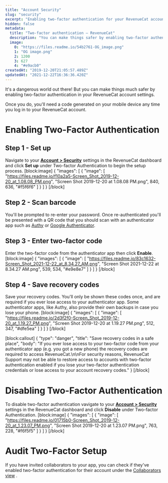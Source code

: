```yaml
---
title: "Account Security"
slug: "security"
excerpt: "Enabling two-factor authentication for your RevenueCat account"
hidden: false
metadata: 
  title: "Two-factor authentication – RevenueCat"
  description: "You can make things safer by enabling two-factor authentication in your RevenueCat account settings. Once you do, you'll need a code generated on your mobile device any time you log in to your RevenueCat account."
  image: 
    0: "https://files.readme.io/54b2761-OG_image.png"
    1: "OG image.png"
    2: 1200
    3: 627
    4: "#e9acb0"
createdAt: "2019-12-20T21:05:57.489Z"
updatedAt: "2021-12-22T16:36:36.420Z"
---
```

It's a dangerous world out there! But you can make things much safer by enabling two-factor authentication in your RevenueCat account settings.

Once you do, you'll need a code generated on your mobile device any time you log in to your RevenueCat account. 

# Enabling Two-Factor Authentication

## Step 1 - Set up
Navigate to your [**Account > Security**](https://app.revenuecat.com/settings/security) settings in the RevenueCat dashboard and click **Set up** under Two-factor Authentication to begin the setup process.
[block:image]
{
  "images": [
    {
      "image": [
        "https://files.readme.io/f10a2a5-Screen_Shot_2019-12-20_at_1.08.08_PM.png",
        "Screen Shot 2019-12-20 at 1.08.08 PM.png",
        840,
        636,
        "#f5f6f6"
      ]
    }
  ]
}
[/block]
## Step 2 - Scan barcode
You'll be prompted to re-enter your password. Once re-authenticated you'll be presented with a QR code that you should scan with an authenticator app such as [Authy](https://authy.com/features/setup/) or [Google Authenticator](https://apps.apple.com/app/id388497605).  

## Step 3 - Enter two-factor code
Enter the two-factor code from the authenticator app then click **Enable**.
[block:image]
{
  "images": [
    {
      "image": [
        "https://files.readme.io/83c1632-Screen_Shot_2021-12-22_at_8.34.27_AM.png",
        "Screen Shot 2021-12-22 at 8.34.27 AM.png",
        539,
        534,
        "#e9e8e7"
      ]
    }
  ]
}
[/block]
## Step 4 - Save recovery codes
Save your recovery codes. You'll only be shown these codes once, and are required if you ever lose access to your authenticator app. Some authenticator apps, like Authy, also provide their own backups in case you lose your phone.
[block:image]
{
  "images": [
    {
      "image": [
        "https://files.readme.io/2d3f2f0-Screen_Shot_2019-12-20_at_1.19.27_PM.png",
        "Screen Shot 2019-12-20 at 1.19.27 PM.png",
        512,
        347,
        "#dfe5ea"
      ]
    }
  ]
}
[/block]

[block:callout]
{
  "type": "danger",
  "title": "Save recovery codes in a safe place",
  "body": "If you ever lose access to your two-factor code from your authenticator app (e.g. you got a new phone) the recovery codes are required to access RevenueCat.\n\nFor security reasons, RevenueCat Support may not be able to restore access to accounts with two-factor authentication enabled if you lose your two-factor authentication credentials or lose access to your account recovery codes."
}
[/block]
# Disabling Two-Factor Authentication

To disable two-factor authentication vavigate to your [**Account > Security**](https://app.revenuecat.com/settings/security) settings in the RevenueCat dashboard and click **Disable** under Two-factor Authentication.
[block:image]
{
  "images": [
    {
      "image": [
        "https://files.readme.io/01715b0-Screen_Shot_2019-12-20_at_1.23.07_PM.png",
        "Screen Shot 2019-12-20 at 1.23.07 PM.png",
        763,
        228,
        "#f6f5f5"
      ]
    }
  ]
}
[/block]
# Audit Two-Factor Setup

If you have invited collaborators to your app, you can check if they've enabled two-factor authentication for their account under the [Collaborators view](doc:collaborators) .